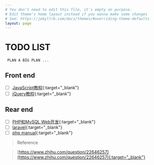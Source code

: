 ```yaml
---
# You don't need to edit this file, it's empty on purpose.
# Edit theme's home layout instead if you wanna make some changes
# See: https://jekyllrb.com/docs/themes/#overriding-theme-defaults
layout: page
---
```



# TODO LIST
```
 PLAN A BIG PLAN ...
```


## Front end

- [ ] [JavaScript教程](http://www.liaoxuefeng.com/wiki/001434446689867b27157e896e74d51a89c25cc8b43bdb3000){:target="_blank"}
- [ ] [jQuery教程](http://w3school.com.cn/jquery/index.asp){:target="_blank"}

## Rear end

- [ ] [PHP和MySQL Web开发](https://booreferencek.douban.com/subject/3549421/){:target="_blank"}
- [ ] [laravel](http://laravelacademy.org/){:target="_blank"}
- [ ] [php manual](https://secure.php.net/manual/zh/index.php){:target="_blank"}

>Reference

>[https://www.zhihu.com/question/22646257](https://www.zhihu.com/question/22646257){:target="_blank"}

